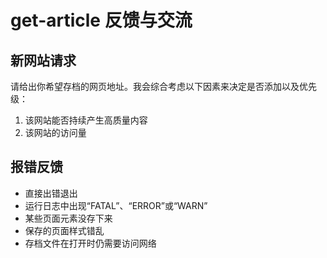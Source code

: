 # get-article 反馈与交流

## 新网站请求

请给出你希望存档的网页地址。我会综合考虑以下因素来决定是否添加以及优先级：

1. 该网站能否持续产生高质量内容
2. 该网站的访问量

## 报错反馈

* 直接出错退出
* 运行日志中出现“FATAL”、“ERROR”或“WARN”
* 某些页面元素没存下来
* 保存的页面样式错乱
* 存档文件在打开时仍需要访问网络
